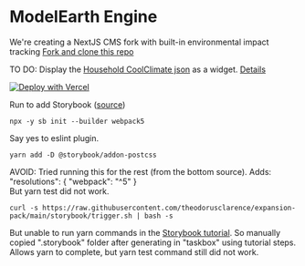 # ModelEarth Engine

We're creating a NextJS CMS fork with built-in environmental impact tracking
[Fork and clone this repo](https://github.com/modelearth/engine)

TO DO: Display the [Household CoolClimate json](public/static/json/household-coolclimate.json) as a widget. [Details](https://model.earth/community/projects/#widgets)

[![Deploy with Vercel](https://vercel.com/button)](https://vercel.com/new/git/external?repository-url=https://github.com/modelearth/engine)



Run to add Storybook ([source](https://theodorusclarence.com/blog/nextjs-storybook-tailwind))

	npx -y sb init --builder webpack5

Say yes to eslint plugin.

	yarn add -D @storybook/addon-postcss


AVOID: Tried running this for the rest (from the bottom source). Adds: "resolutions": { "webpack": "^5" }  
But yarn test did not work.

	curl -s https://raw.githubusercontent.com/theodorusclarence/expansion-pack/main/storybook/trigger.sh | bash -s

But unable to run yarn commands in the [Storybook tutorial](https://storybook.js.org/tutorials/intro-to-storybook/react/en/get-started/). So manually copied ".storybook" folder after generating in "taskbox" using tutorial steps. Allows yarn to complete, but yarn test command still did not work.

<!--
The following also did not work, but took a screenshot of settings added in case they have an impact.
[Steps for adding storybook](https://nebulab.com/blog/nextjs-tailwind-storybook) to the following.
-->